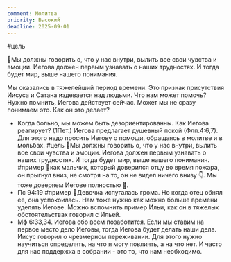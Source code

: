 ```yaml
---
comment: Молитва
priority: Высокий
deadline: 2025-09-01
---
```

#цель

🙏Мы должны говорить о, что у нас внутри, вылить все свои чувства и эмоции. Иегова должен первым узнавать о наших трудностях. И тогда будет мир, выше нашего понимания.



Мы оказались в тяжелейший период времени. Это признак присутствия Иисуса и Сатана издевается над людьми. 
Что нам может помочь? Нужно помнить, Иегова действует сейчас. Может мы не сразу понимаем это. Как он это делает?
- Когда больно, мы можем быть дезориентированны. Как Иегова реагирует? (1Пет.) Иегова предлагает душевный покой (Флп.4:6,7). Для этого надо просить Иегову о помощи, обращаясь в молитве и в мольбах. #цель 🙏Мы должны говорить о, что у нас внутри, вылить все свои чувства и эмоции. Иегова должен первым узнавать о наших трудностях. И тогда будет мир, выше нашего понимания. #пример 👦как мальчик, который доверился отцу во время пожара, он прыгнул вниз, не смотря на то, он не видел ничего внизу 👇. Мы тоже доверяем Иегове полностью 💯. 
- Пс 94:19 #пример 👧Девочка испугалась грома. Но когда отец обнял ее, она успокоилась. Нам тоже нужно как можно больше времени уделять Иегове. Можно вспомнить пример Ильи, как он в тяжелых обстоятельствах говорил с Ильей. 
- Мф 6:33,34. Иегова обо всем позаботится. Если мы ставим на первое место дело Иеговы, тогда Иегова будет делать наши дела. Иисус говорил о чрезмерном переживании. Для этого нужно научиться определять, на что я могу повлиять, а на что нет. И часто для нас поддержка в собрании - это то, что нам необходимо. 
